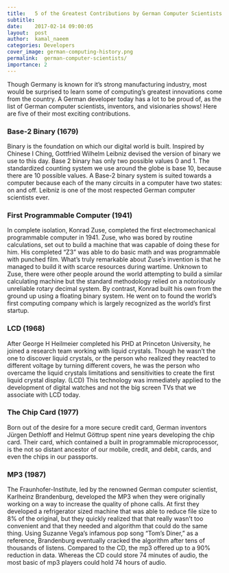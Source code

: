 ```yaml
---
title:   5 of the Greatest Contributions by German Computer Scientists
subtitle:
date:    2017-02-14 09:00:05
layout:  post
author:  kamal_naeem
categories: Developers
cover_image: german-computing-history.png
permalink:  german-computer-scientists/
importance: 2
---
```


Though Germany is known for it’s strong manufacturing industry, most would be surprised to learn some of computing’s greatest innovations come from the country.  A German developer today has a lot to be proud of, as the list of German computer scientists, inventors, and visionaries shows! Here are five of their most exciting contributions.  
<!--more-->


### Base-2 Binary (1679)

Binary is the foundation on which our digital world is built.  Inspired by Chinese I Ching, Gottfried Wilhelm Leibniz devised the version of binary we use to this day.  Base 2 binary has only two possible values 0 and 1.  The standardized counting system we use around the globe is base 10, because there are 10 possible values.  A Base-2 binary system is suited towards a computer because each of the many circuits in a computer have two states: on and off.  Leibniz is one  of the most respected German computer scientists ever.  



### First Programmable Computer (1941)

In complete isolation, Konrad Zuse, completed the first electromechanical programmable computer in 1941.  Zuse, who was bored by routine calculations, set out to build a machine that was capable of doing these for him.  His completed  “Z3” was able to do basic math and was programmable with punched film. What’s truly remarkable about Zuse’s invention is that he managed to build it with scarce resources during wartime.  Unknown to Zuse, there were other people around the world attempting to build a similar calculating machine but the standard methodology relied on a notoriously unreliable rotary decimal system. By contrast, Konrad built his own from the ground up using a floating binary system.  He went on to found the world’s first computing company which is largely recognized as the world’s first startup.  

### LCD (1968)

After George H Heilmeier completed his PHD at Princeton University, he joined a research team working with liquid crystals. Though he wasn’t the one to discover liquid crystals, or the person who realized they reacted to different voltage by turning different covers, he was the person who overcame the liquid crystals limitations and sensitivities to create the first  liquid crystal display. (LCD)   This technology was immediately applied to the development of digital watches and not the big screen TVs that we associate with LCD today.


### The Chip Card (1977)

Born out of the desire for a more secure credit card, German inventors Jürgen Dethloff and Helmut Göttrup spent nine years developing the chip card.  Their card, which contained a built in programmable microprocessor, is the not so distant ancestor of our mobile, credit, and debit, cards, and even the chips in our passports. 

### MP3 (1987)

The Fraunhofer-Institute, led by the renowned German computer scientist, Karlheinz Brandenburg, developed the MP3 when they were originally working on a way to increase the quality of phone calls.  At first they developed a refrigerator sized machine that was able to reduce file size to 8% of the original, but they quickly realized that that really wasn’t too convenient and that they needed and algorithm that could do the same thing.  Using Suzanne Vega’s infamous pop song “Tom’s Diner,” as a reference, Brandenburg eventually cracked the algorithm after tens of thousands of listens.  Compared to the CD, the mp3 offered up to a 90% reduction in data.  Whereas the CD could store 74 minutes of audio, the most basic of mp3 players could hold 74 hours of audio.  